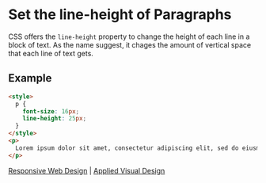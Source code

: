 # Set the line-height of Paragraphs

CSS offers the `line-height` property to change the height of each line in a block of text. As the name suggest, it chages the amount of vertical space that each line of text gets.

## Example

```html
<style>
  p {
    font-size: 16px;
    line-height: 25px;
  }
</style>
<p>
  Lorem ipsum dolor sit amet, consectetur adipiscing elit, sed do eiusmod tempor incididunt ut labore et dolore magna aliqua. Ut enim ad minim veniam, quis nostrud exercitation ullamco laboris nisi ut aliquip ex ea commodo consequat. Duis aute irure dolor in reprehenderit in voluptate velit esse cillum dolore eu fugiat nulla pariatur.
</p>
```

[Responsive Web Design](/responsive-web-design/responsive-web-design.md) | [Applied Visual Design](./applied-visual-design.md)